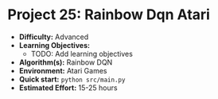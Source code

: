 # Project 25: Rainbow Dqn Atari

*   **Difficulty:** Advanced
*   **Learning Objectives:**
    *   TODO: Add learning objectives
*   **Algorithm(s):** Rainbow DQN
*   **Environment:** Atari Games
*   **Quick start:** `python src/main.py`
*   **Estimated Effort:** 15-25 hours
